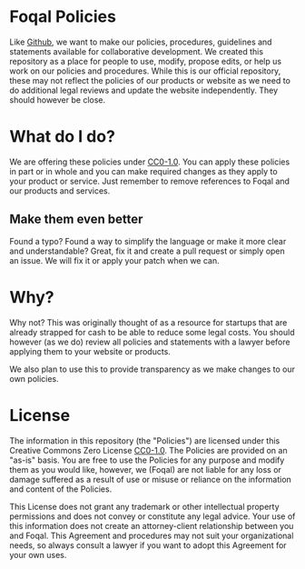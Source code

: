 # Foqal Policies
Like [Github](https://github.com/github/site-policy), we want to make our policies, procedures, guidelines and statements available 
for collaborative development. We created this repository as a place for people to use, modify, propose edits, or help us work on 
our policies and procedures. While this is our official repository, these may not reflect the policies of our products or website 
as we need to do additional legal reviews and update the website independently. They should however be close.

# What do I do?
We are offering these policies under [CC0-1.0](#license). You can apply these policies in part or in whole and you can make required 
changes as they apply to your product or service. Just remember to remove references to Foqal and our products and services.

## Make them even better
Found a typo? Found a way to simplify the language or make it more clear and understandable? Great, fix it and create a pull 
request or simply open an issue. We will fix it or apply your patch when we can. 

# Why?
Why not? This was originally thought of as a resource for startups that are already strapped for cash to be able to reduce some legal 
costs. You should however (as we do) review all policies and statements with a lawyer before applying them to your website or products.

We also plan to use this to provide transparency as we make changes to our own policies. 

# License
The information in this repository (the "Policies") are licensed under this Creative Commons Zero License [CC0-1.0](LICENSE.md). 
The Policies are provided on an "as-is" basis. You are free to use the Policies for any purpose and modify them as you would like,
however, we (Foqal) are not liable for any loss or damage suffered as a result of use or misuse or reliance on the information and
content of the Policies.

This License does not grant any trademark or other intellectual property permissions and does not convey or constitute any legal advice. Your use of this information does not create an attorney-client relationship between you and Foqal. This Agreement and procedures may not suit your organizational needs, so always consult a lawyer if you want to adopt this Agreement for your own uses. 
